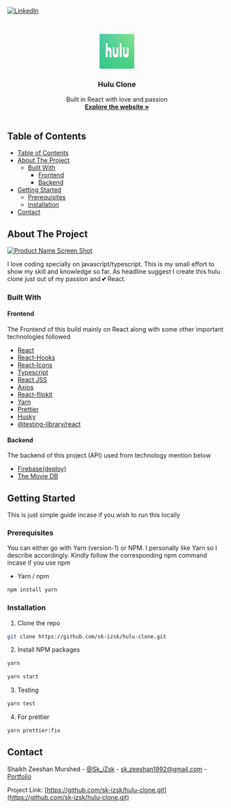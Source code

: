 [![LinkedIn][linkedin-shield]][linkedin-url]

<!-- PROJECT LOGO -->
<br />
<p align="center">
  <a href="https://github.com/sk-izsk/hulu-clone">
    <img src="public/hulu_logo.jpg" alt="Logo" width="80" height="80">
  </a>

  <h3 align="center">Hulu Clone</h3>

  <p align="center">
    Built in React with love and passion
    <br />
    <a href="https://izsk-hulu-clone.netlify.app"><strong>Explore the website »</strong></a>
    <br />
    <br />
  </p>
</p>

<!-- TABLE OF CONTENTS -->

## Table of Contents

- [Table of Contents](#table-of-contents)
- [About The Project](#about-the-project)
  - [Built With](#built-with)
    - [Frontend](#frontend)
    - [Backend](#backend)
- [Getting Started](#getting-started)
  - [Prerequisites](#prerequisites)
  - [Installation](#installation)
- [Contact](#contact)

<!-- ABOUT THE PROJECT -->

## About The Project

[![Product Name Screen Shot][product-screenshot]](https://izsk-hulu-clone.netlify.app)

I love coding specially on javascript/typescript. This is my small effort to show my skill and knowledge so far. As headline suggest I create this hulu clone just out of my passion and 💕 React.

### Built With

#### Frontend

The Frontend of this build mainly on React along with some other important technologies followed

- [React](https://reactjs.org)
- [React-Hooks](https://reactjs.org)
- [React-Icons](https://react-icons.github.io/react-icons/)
- [Typescript](https://www.typescriptlang.org)
- [React JSS](https://cssinjs.org/react-jss/?v=v10.4.0)
- [Axios](https://github.com/axios/axios)
- [React-flipkit](https://github.com/axios/axios)
- [Yarn](https://classic.yarnpkg.com/lang/en/)
- [Prettier](https://prettier.io)
- [Husky](https://github.com/typicode/husky)
- [@testing-library/react](https://testing-library.com/docs/react-testing-library/intro)

#### Backend

The backend of this project (API) used from technology mention below

- [Firebase(deploy)](https://firebase.google.com)
- [The Movie DB](https://www.themoviedb.org)

<!-- GETTING STARTED -->

## Getting Started

This is just simple guide incase if you wish to run this locally

### Prerequisites

You can either go with Yarn (version-1) or NPM. I personally like Yarn so I describe accordingly. Kindly follow the corresponding npm command incase if you use npm

- Yarn / npm

```sh
npm install yarn
```

### Installation

1. Clone the repo

```sh
git clone https://github.com/sk-izsk/hulu-clone.git
```

2. Install NPM packages

```sh
yarn
```

```sh
yarn start
```

3. Testing

```sh
yarn test
```

4. For prettier

```sh
yarn prettier:fix
```

<!-- CONTACT -->

## Contact

Shaikh Zeeshan Murshed - [@Sk_iZsk](https://twitter.com/Sk_iZsk) - sk.zeeshan1992@gmail.com - [Portfolio](https://izsk.netlify.app)

Project Link: [https://github.com/sk-izsk/hulu-clone.git](https://github.com/sk-izsk/hulu-clone.git)

<!-- MARKDOWN LINKS & IMAGES -->
<!-- https://www.markdownguide.org/basic-syntax/#reference-style-links -->

[linkedin-shield]: https://img.shields.io/badge/-LinkedIn-black.svg?style=flat-square&logo=linkedin&colorB=555
[linkedin-url]: https://www.linkedin.com/in/skizsk/
[product-screenshot]: README/hulu-clone.gif
